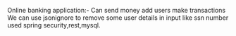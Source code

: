 Online banking application:-
Can send money add users make transactions
We can use jsonignore to remove some user details in input like ssn number
used spring security,rest,mysql.

